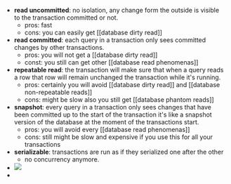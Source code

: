 - **read uncommitted**: no isolation, any change form the outside is visible to the transaction committed or not.
	- pros: fast
	- cons: you can easily get [[database dirty read]]
- **read committed**: each query in a transaction only sees committed changes by other transactions.
	- pros: you will not get a [[database dirty read]]
	- const: you still can get other [[database read phenomenas]]
- **repeatable read**: the transaction will make sure that when a query reads a row that row will remain unchanged the transaction while it's running.
	- pros: certainly you will avoid [[database dirty read]] and [[database non-repeatable reads]]
	- cons: might be slow also you still get [[database phantom reads]]
- **snapshot**: every query in a transaction only sees changes that have been committed up to the start of the transaction it's like a snapshot version of the database at the moment of the transactions start.
	- pros: you will avoid every [[database read phenomenas]]
	- cons: still might be slow and expensive if you use this for all your transactions
- **serializable**: transactions are run as if they serialized one after the other
	- no concurrency anymore.
- ![](https://retool.com/blog/content/images/2020/03/Image-2020-01-21-at-5.48.02-PM.png)
-
